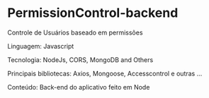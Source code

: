 # PermissionControl-backend

Controle de Usuários baseado em permissões

Linguagem: Javascript

Tecnologia: NodeJs, CORS, MongoDB and Others

Principais bibliotecas: Axios, Mongoose, Accesscontrol e outras ...

Conteúdo: Back-end do aplicativo feito em Node
